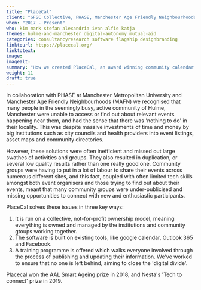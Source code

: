 ```yaml
---
title: "PlaceCal"
client: "GFSC Collective, PHASE, Manchester Age Friendly Neighbourhoods"
when: "2017 - Present"
who: kim mark stefan alexandria ivan alfie katja
themes: hulme-and-manchester digital-autonomy mutual-aid
categories: consultancyresearch software flagship designbranding
linktourl: https://placecal.org/
linktotext:
image:
imagealt:
summary: "How we created PlaceCal, an award winning community calendar system, designed to combat loneliness and isolation in neighbourhoods across the UK and beyond."
weight: 11
draft: true
---
```


In collaboration with PHASE at Manchester Metropolitan University and Manchester Age Friendly Neighbourhoods (MAFN) we recognised that many people in the seemingly busy, active community of Hulme, Manchester were unable to access or find out about relevant events happening near them, and had the sense that there was 'nothing to do' in their locality. This was despite massive investments of time and money by big institutions such as city councils and health providers into event listings, asset maps and community directories. 

However, these solutions were often inefficient and missed out large swathes of activities and groups. They also resulted in duplication, or several low quality results rather than one really good one. Community groups were having to put in a lot of labour to share their events across numerous different sites, and this fact, coupled with often limited tech skills amongst both event organisers and those trying to find out about their events, meant that many community groups were under-publicised and missing opportunities to connect with new and enthusiastic participants.

PlaceCal solves these issues in three key ways: 
1) It is run on a collective, not-for-profit ownership model, meaning everything is owned and managed by the institutions and community gtoups working together. 
2) The software is built on existing tools, like google calendar, Outlook 365 and Facebook. 
3) A training programme is offered which walks everyone involved through the process of publishing and updating their information. We've worked to ensure that no one is left behind, aiming to close the 'digital divide'.

Placecal won the AAL Smart Ageing prize in 2018, and Nesta's 'Tech to connect' prize in 2019.

